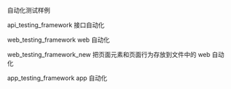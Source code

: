自动化测试样例

api_testing_framework 接口自动化

web_testing_framework web 自动化

web_testing_framework_new 把页面元素和页面行为存放到文件中的 web 自动化

app_testing_framework app 自动化
